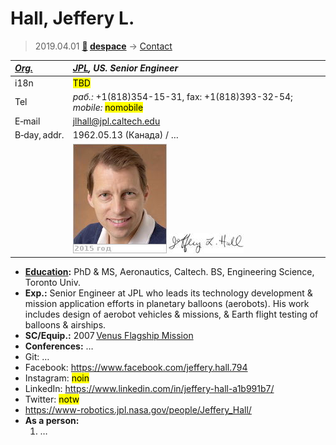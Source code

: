 # Hall, Jeffery L.
> 2019.04.01 **[🚀](../index/index.md) [despace](index.md)** → [Contact](contact.md)

|*[Org.](contact.md)*|*[JPL](zz_jpl.md), US. Senior Engineer*|
|:--|:--|
|i18n| <mark>TBD</mark> |
|Tel|*раб.:* +1(818)354-15-31, fax: +1(818)393-32-54; *mobile:* <mark>nomobile</mark> |
|E‑mail| <jlhall@jpl.caltech.edu> |
|B‑day, addr.| 1962.05.13 (Канада) / … |
|| ![](f/contact/h/hall_001_photo.jpg) [![](f/contact/h/hall_001_sign_thumb.jpg)](f/contact/h/hall_001_sign.png) |


   - **[Education](edu.md):** PhD & MS, Aeronautics, Caltech. BS, Engineering Science, Toronto Univ.
   - **Exp.:** Senior Engineer at JPL who leads its technology development & mission application efforts in planetary balloons (aerobots). His work includes design of aerobot vehicles & missions, & Earth flight testing of balloons & airships.
   - **SC/Equip.:** 2007 [Venus Flagship Mission](venus_flagship_mission.md)
   - **Conferences:** …
   - Git: …
   - Facebook: <https://www.facebook.com/jeffery.hall.794>
   - Instagram: <mark>noin</mark>
   - LinkedIn: <https://www.linkedin.com/in/jeffery-hall-a1b991b7/>
   - Twitter: <mark>notw</mark>
   - <https://www-robotics.jpl.nasa.gov/people/Jeffery_Hall/>
   - **As a person:**
      1. …
